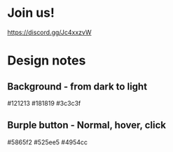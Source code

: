 # Join us!
https://discord.gg/Jc4xxzvW

# Design notes
## Background - from dark to light
#121213 
#181819
#3c3c3f

## Burple button - Normal, hover, click
#5865f2
#525ee5
#4954cc
